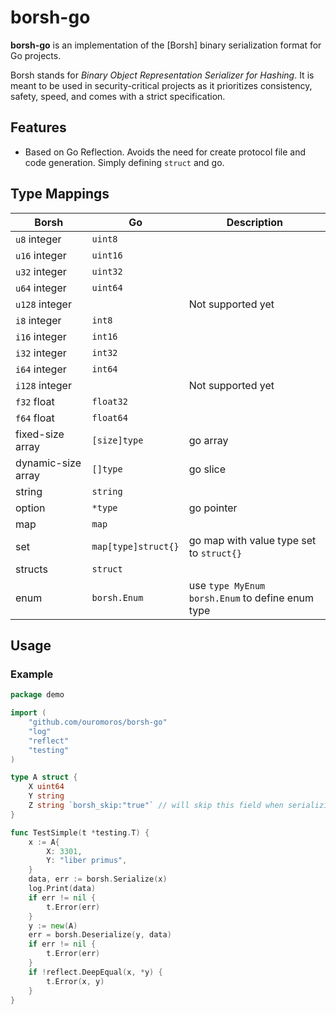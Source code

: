 # borsh-go

**borsh-go** is an implementation of the [Borsh] binary serialization format for Go
projects.

Borsh stands for _Binary Object Representation Serializer for Hashing_. It is
meant to be used in security-critical projects as it prioritizes consistency,
safety, speed, and comes with a strict specification.

## Features

- Based on Go Reflection. Avoids the need for create protocol file and code generation. Simply
defining `struct` and go.

## Type Mappings

Borsh                 | Go           |  Description
--------------------- | -------------- |--------
`u8` integer          | `uint8`        | 
`u16` integer         | `uint16`       |
`u32` integer         | `uint32`       |
`u64` integer         | `uint64`       |
`u128` integer        |            |  Not supported yet
`i8` integer          | `int8`        | 
`i16` integer         | `int16`       |
`i32` integer         | `int32`       |
`i64` integer         | `int64`       |
`i128` integer        |            |  Not supported yet
`f32` float           | `float32`      |
`f64` float           | `float64`      |
fixed-size array      | `[size]type`   |  go array
dynamic-size array    |  `[]type`      |  go slice
string                | `string`       |
option                |  `*type`         |   go pointer
map                   |   `map`          |
set                   |   `map[type]struct{}`  | go map with value type set to `struct{}`
structs               |   `struct`      |
enum                  |   `borsh.Enum`  |    use `type MyEnum borsh.Enum` to define enum type


## Usage

### Example

```go
package demo

import (
	"github.com/ouromoros/borsh-go"
	"log"
	"reflect"
	"testing"
)

type A struct {
	X uint64
	Y string
	Z string `borsh_skip:"true"` // will skip this field when serializing/deserializing
}

func TestSimple(t *testing.T) {
	x := A{
		X: 3301,
		Y: "liber primus",
	}
	data, err := borsh.Serialize(x)
	log.Print(data)
	if err != nil {
		t.Error(err)
	}
	y := new(A)
	err = borsh.Deserialize(y, data)
	if err != nil {
		t.Error(err)
	}
	if !reflect.DeepEqual(x, *y) {
		t.Error(x, y)
	}
}
```
